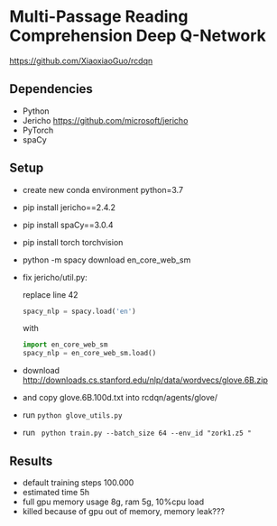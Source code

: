 # Multi-Passage Reading Comprehension Deep Q-Network
https://github.com/XiaoxiaoGuo/rcdqn

## Dependencies
- Python
- Jericho https://github.com/microsoft/jericho
- PyTorch
- spaCy

## Setup
- create new conda environment python=3.7
- pip install jericho==2.4.2
- pip install spaCy==3.0.4
- pip install torch torchvision
- python -m spacy download en_core_web_sm
- fix jericho/util.py:

    replace line 42
    ``` python 
    spacy_nlp = spacy.load('en')
    ```
    with
    ``` python
    import en_core_web_sm
    spacy_nlp = en_core_web_sm.load()
    ```

- download http://downloads.cs.stanford.edu/nlp/data/wordvecs/glove.6B.zip
- and copy glove.6B.100d.txt into rcdqn/agents/glove/
- run ``` python glove_utils.py ```
- run ``` python train.py --batch_size 64 --env_id "zork1.z5 "```

## Results
- default training steps 100.000
- estimated time 5h
- full gpu memory usage 8g, ram 5g, 10%cpu load
- killed because of gpu out of memory, memory leak???
